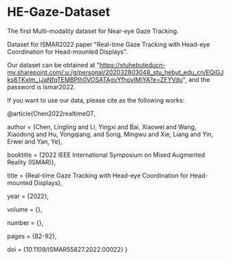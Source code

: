 # HE-Gaze-Dataset

The first Multi-modality dataset for Near-eye Gaze Tracking.

Dataset for ISMAR2022 paper "Real-time Gaze Tracking with Head-eye Coordination for Head-mounted Displays".

Our dataset can be obtained at "https://stuhebuteducn-my.sharepoint.com/:u:/g/personal/202032803048_stu_hebut_edu_cn/EQjGJks8TKxIm_jJaNfqTEMBPIh0VOSATAgvYfhpylMiYA?e=ZFYVdu", and the password is Ismar2022.

If you want to use our data, please cite as the following works:

@article{Chen2022realtimeGT,

author = {Chen, Lingling and Li, Yingxi and Bai, Xiaowei and Wang, Xiaodong and Hu, Yongqiang, and Song, Mingwu and Xie, Liang and Yin, Erwei and Yan, Ye},

booktitle = {2022  IEEE International Symposium on Mixed Augmented Reality (ISMAR)},

title = {Real-time Gaze Tracking with Head-eye Coordination for Head-mounted Displays},

year = {2022},

volume = {},

number = {},

pages = {82-92},

doi = {10.1109/ISMAR55827.2022.00022}
}
